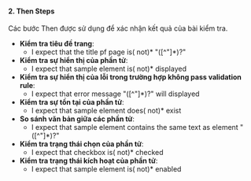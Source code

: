 #### 2. **Then Steps**
Các bước Then được sử dụng để xác nhận kết quả của bài kiểm tra.
- **Kiểm tra tiêu đề trang**:
  - I expect that the title pf page is( not)* "([^"]*)?"
- **Kiểm tra sự hiển thị của phần tử**:
  - I expect that sample element is( not)* displayed
- **Kiểm tra sự hiển thị của lỗi trong trường hợp không pass validation rule**:
  - I expect that error message "([^"]*)?" will displayed
- **Kiểm tra sự tồn tại của phần tử**:
  - I expect that sample element does( not)* exist
- **So sánh văn bản giữa các phần tử**:
  - I expect that sample element contains the same text as element "([^"]*)?"
- **Kiểm tra trạng thái chọn của phần tử**:
  - I expect that checkbox is( not)* checked
- **Kiểm tra trạng thái kích hoạt của phần tử**:
  - I expect that sample element is( not)* enabled
